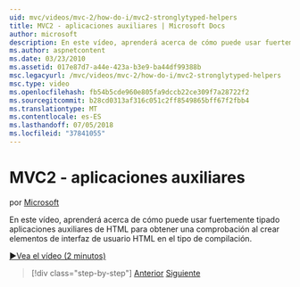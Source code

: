 ```yaml
---
uid: mvc/videos/mvc-2/how-do-i/mvc2-stronglytyped-helpers
title: MVC2 - aplicaciones auxiliares | Microsoft Docs
author: microsoft
description: En este vídeo, aprenderá acerca de cómo puede usar fuertemente tipado aplicaciones auxiliares de HTML para obtener una comprobación al crear elementos de interfaz de usuario HTML en el tipo de compilación.
ms.author: aspnetcontent
ms.date: 03/23/2010
ms.assetid: 017e87d7-a44e-423a-b3e9-ba44df99388b
msc.legacyurl: /mvc/videos/mvc-2/how-do-i/mvc2-stronglytyped-helpers
msc.type: video
ms.openlocfilehash: fb54b5cde960e805fa9dccb22ce309f7a28722f2
ms.sourcegitcommit: b28cd0313af316c051c2ff8549865bff67f2fbb4
ms.translationtype: MT
ms.contentlocale: es-ES
ms.lasthandoff: 07/05/2018
ms.locfileid: "37841055"
---
```

<a name="mvc2---stronglytyped-helpers"></a>MVC2 - aplicaciones auxiliares
====================
por [Microsoft](https://github.com/microsoft)

En este vídeo, aprenderá acerca de cómo puede usar fuertemente tipado aplicaciones auxiliares de HTML para obtener una comprobación al crear elementos de interfaz de usuario HTML en el tipo de compilación.

[&#9654;Vea el vídeo (2 minutos)](https://channel9.msdn.com/Blogs/ASP-NET-Site-Videos/mvc2-stronglytyped-helpers)

> [!div class="step-by-step"]
> [Anterior](mvc2-html-encoding.md)
> [Siguiente](mvc2-model-validation.md)
